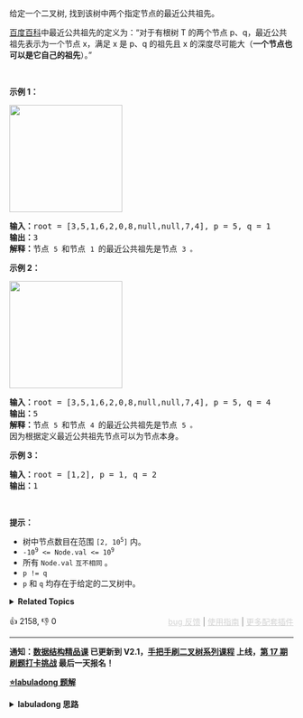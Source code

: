 <p>给定一个二叉树, 找到该树中两个指定节点的最近公共祖先。</p>

<p><a href="https://baike.baidu.com/item/%E6%9C%80%E8%BF%91%E5%85%AC%E5%85%B1%E7%A5%96%E5%85%88/8918834?fr=aladdin" target="_blank">百度百科</a>中最近公共祖先的定义为：“对于有根树 T 的两个节点 p、q，最近公共祖先表示为一个节点 x，满足 x 是 p、q 的祖先且 x 的深度尽可能大（<strong>一个节点也可以是它自己的祖先</strong>）。”</p>

<p>&nbsp;</p>

<p><strong>示例 1：</strong></p> 
<img alt="" src="https://assets.leetcode.com/uploads/2018/12/14/binarytree.png" style="width: 200px; height: 190px;" /> 
<pre>
<strong>输入：</strong>root = [3,5,1,6,2,0,8,null,null,7,4], p = 5, q = 1
<strong>输出：</strong>3
<strong>解释：</strong>节点 <span><code>5 </code></span>和节点 <span><code>1 </code></span>的最近公共祖先是节点 <span><code>3 。</code></span>
</pre>

<p><strong>示例 2：</strong></p> 
<img alt="" src="https://assets.leetcode.com/uploads/2018/12/14/binarytree.png" style="width: 200px; height: 190px;" /> 
<pre>
<strong>输入：</strong>root = [3,5,1,6,2,0,8,null,null,7,4], p = 5, q = 4
<strong>输出：</strong>5
<strong>解释：</strong>节点 <span><code>5 </code></span>和节点 <span><code>4 </code></span>的最近公共祖先是节点 <span><code>5 。</code></span>因为根据定义最近公共祖先节点可以为节点本身。
</pre>

<p><strong>示例 3：</strong></p>

<pre>
<strong>输入：</strong>root = [1,2], p = 1, q = 2
<strong>输出：</strong>1
</pre>

<p>&nbsp;</p>

<p><strong>提示：</strong></p>

<ul> 
 <li>树中节点数目在范围 <code>[2, 10<sup>5</sup>]</code> 内。</li> 
 <li><code>-10<sup>9</sup> &lt;= Node.val &lt;= 10<sup>9</sup></code></li> 
 <li>所有 <code>Node.val</code> <code>互不相同</code> 。</li> 
 <li><code>p != q</code></li> 
 <li><code>p</code> 和 <code>q</code> 均存在于给定的二叉树中。</li> 
</ul>

<details><summary><strong>Related Topics</strong></summary>树 | 深度优先搜索 | 二叉树</details><br>

<div>👍 2158, 👎 0<span style='float: right;'><span style='color: gray;'><a href='https://github.com/labuladong/fucking-algorithm/discussions/939' target='_blank' style='color: lightgray;text-decoration: underline;'>bug 反馈</a> | <a href='https://mp.weixin.qq.com/s/NF8mmVyXVfC1ehdMOsO7Cw' target='_blank' style='color: lightgray;text-decoration: underline;'>使用指南</a> | <a href='https://labuladong.github.io/algo/images/others/%E5%85%A8%E5%AE%B6%E6%A1%B6.jpg' target='_blank' style='color: lightgray;text-decoration: underline;'>更多配套插件</a></span></span></div>

<div id="labuladong"><hr>

**通知：[数据结构精品课](https://aep.h5.xeknow.com/s/1XJHEO) 已更新到 V2.1，[手把手刷二叉树系列课程](https://aep.xet.tech/s/3YGcq3) 上线，[第 17 期刷题打卡挑战](https://aep.xet.tech/s/2jPp5X) 最后一天报名！**



<p><strong><a href="https://labuladong.github.io/article?qno=236" target="_blank">⭐️labuladong 题解</a></strong></p>
<details><summary><strong>labuladong 思路</strong></summary>

## 基本思路

经典问题了，先给出递归函数的定义：给该函数输入三个参数 `root`，`p`，`q`，它会返回一个节点：

情况 1，如果 `p` 和 `q` 都在以 `root` 为根的树中，函数返回的即使 `p` 和 `q` 的最近公共祖先节点。

情况 2，那如果 `p` 和 `q` 都不在以 `root` 为根的树中怎么办呢？函数理所当然地返回 `null` 呗。

情况 3，那如果 `p` 和 `q` 只有一个存在于 `root` 为根的树中呢？函数就会返回那个节点。

根据这个定义，分情况讨论：

情况 1，如果 `p` 和 `q` 都在以 `root` 为根的树中，那么 `left` 和 `right` 一定分别是 `p` 和 `q`（从 base case 看出来的）。

情况 2，如果 `p` 和 `q` 都不在以 `root` 为根的树中，直接返回 `null`。

情况 3，如果 `p` 和 `q` 只有一个存在于 `root` 为根的树中，函数返回该节点。

**详细题解：[Git原理之最近公共祖先](https://labuladong.github.io/article/fname.html?fname=公共祖先)**

**标签：[二叉树](https://mp.weixin.qq.com/mp/appmsgalbum?__biz=MzAxODQxMDM0Mw==&action=getalbum&album_id=2121994699837177859)**

## 解法代码

```java
class Solution {
    public TreeNode lowestCommonAncestor(TreeNode root, TreeNode p, TreeNode q) {
        // base case
        if (root == null) return null;
        if (root == p || root == q) return root;

        TreeNode left = lowestCommonAncestor(root.left, p, q);
        TreeNode right = lowestCommonAncestor(root.right, p, q);
        // 情况 1
        if (left != null && right != null) {
            return root;
        }
        // 情况 2
        if (left == null && right == null) {
            return null;
        }
        // 情况 3
        return left == null ? right : left;
    }
}
```

**类似题目**：
  - [1644. 二叉树的最近公共祖先 II 🟠](/problems/lowest-common-ancestor-of-a-binary-tree-ii)
  - [1650. 二叉树的最近公共祖先 III 🟠](/problems/lowest-common-ancestor-of-a-binary-tree-iii)
  - [1676. 二叉树的最近公共祖先 IV 🟠](/problems/lowest-common-ancestor-of-a-binary-tree-iv)
  - [235. 二叉搜索树的最近公共祖先 🟠](/problems/lowest-common-ancestor-of-a-binary-search-tree)
  - [剑指 Offer 68 - I. 二叉搜索树的最近公共祖先 🟢](/problems/er-cha-sou-suo-shu-de-zui-jin-gong-gong-zu-xian-lcof)
  - [剑指 Offer 68 - II. 二叉树的最近公共祖先 🟢](/problems/er-cha-shu-de-zui-jin-gong-gong-zu-xian-lcof)

</details>
</div>





